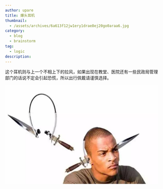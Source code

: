 ```yaml
---
author: upare
title: 爆头耳机
thumbnail:
  - /assets/archives/6a613f12jw1ery1drae8ej20go0araa6.jpg
category:
  - blog
  - brainstorm
tag:
  - logic
description: 
---
```

这个耳机则与上一个不相上下的拉风，如果出现在教堂、医院还有一些民政局管理部门的话说不定会引起恐慌，所以出行佩戴请谨慎选择。

![](/assets/archives/6a613f12jw1ery1drae8ej20go0araa6.jpg)